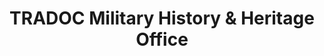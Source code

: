 ---
layout: repo
title: "TRADOC Military History & Heritage Office"
id: 16591
permalink: repos/16591/
---